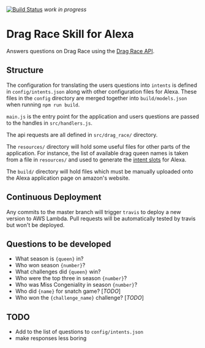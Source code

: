 [![Build Status](https://travis-ci.org/calum/alexa-drag-race-skill.svg?branch=master)](https://travis-ci.org/calum/alexa-drag-race-skill)
_work in progress_
# Drag Race Skill for Alexa

Answers questions on Drag Race using the [Drag Race API](https://drag-race-api.readme.io/docs).

## Structure
The configuration for translating the users questions into `intents` is defined in `config/intents.json` along with other configuration files for Alexa. These files in the `config` directory are merged together into `build/models.json` when running `npm run build`.

`main.js` is the entry point for the application and users questions are passed to the handles in `src/handlers.js`.

The api requests are all defined in `src/drag_race/` directory.

The `resources/` directory will hold some useful files for other parts of the application. For instance, the list of available drag queen names is taken from a file in `resources/` and used to generate the [intent slots](https://developer.amazon.com/docs/custom-skills/custom-interaction-model-reference.htm) for Alexa.

The `build/` directory will hold files which must be manually uploaded onto the Alexa application page on amazon's website.

## Continuous Deployment
Any commits to the master branch will trigger `travis` to deploy a new version to AWS Lambda. Pull requests will be automatically tested by travis but won't be deployed.

## Questions to be developed
* What season is `{queen}` in?
* Who won season `{number}`?
* What challenges did `{queen}` win?
* Who were the top three in season `{number}`?
* Who was Miss Congeniality in season `{number}`?
* Who did `{name}` for snatch game? [_TODO_]
* Who won the `{challenge_name}` challenge? [_TODO_]

## TODO
* Add to the list of questions to `config/intents.json`
* make responses less boring
